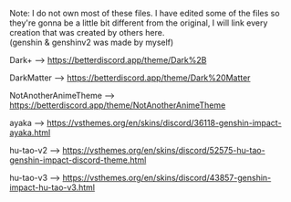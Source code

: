 Note: I do not own most of these files. I have edited some of the files so they're gonna be a little bit different from the original, I will link every creation that was created by others here.  
(genshin & genshinv2 was made by myself)

Dark+ --> https://betterdiscord.app/theme/Dark%2B

DarkMatter --> https://betterdiscord.app/theme/Dark%20Matter

NotAnotherAnimeTheme --> https://betterdiscord.app/theme/NotAnotherAnimeTheme

ayaka --> https://vsthemes.org/en/skins/discord/36118-genshin-impact-ayaka.html

hu-tao-v2 --> https://vsthemes.org/en/skins/discord/52575-hu-tao-genshin-impact-discord-theme.html

hu-tao-v3 --> https://vsthemes.org/en/skins/discord/43857-genshin-impact-hu-tao-v3.html
